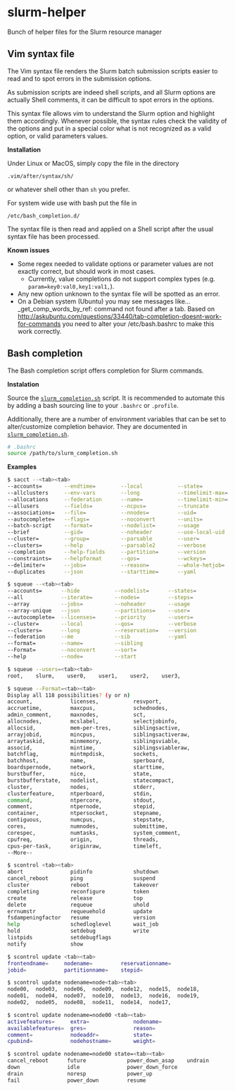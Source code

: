 slurm-helper
============

Bunch of helper files for the Slurm resource manager

Vim syntax file
---------------

The Vim syntax file renders the Slurm batch submission scripts easier to read and to spot errors in the submission options.

As submission scripts are indeed shell scripts, and all Slurm options are actually Shell comments, it can be difficult to spot errors in the options.

This syntax file allows vim to understand the Slurm option and highlight them accordingly. Whenever possible, the syntax rules check the validity of the options and put in a special color what is not recognized as a valid option, or valid parameters values.

__Installation__

Under Linux or MacOS, simply copy the file in the directory

    .vim/after/syntax/sh/

or whatever shell other than ``sh`` you prefer.

For system wide use with bash put the file in

    /etc/bash_completion.d/

The syntax file is then read and applied on a Shell script after the usual syntax file has been processed.

__Known issues__

* Some regex needed to validate options or parameter values are not exactly correct, but should work in most cases.
  * Currently, value completions do not support complex types (e.g. `param=key0:val0,key1:val1,`).
* Any new option unknown to the syntax file will be spotted as an error.
* On a Debian system (Ubuntu) you may see messages like...
  _get_comp_words_by_ref: command not found
  after a tab.
  Based on http://askubuntu.com/questions/33440/tab-completion-doesnt-work-for-commands you need to alter your /etc/bash.bashrc to make this work correctly.

Bash completion
---------------

The Bash completion script offers <TAB> completion for Slurm commands.

__Instalation__

Source the [`slurm_completion.sh`](./__slurm_completion.sh) script. It is
recommended to automate this by adding a bash sourcing line to your
`.bashrc` or `.profile`.

Additionally, there are a number of environment variables that can be set to
alter/customize completion behavior. They are documented in
[`slurm_completion.sh`](./__slurm_completion.sh).

```sh
# .bashrc
source /path/to/slurm_completion.sh
```

__Examples__

```sh
$ sacct --<tab><tab>
--accounts=       --endtime=        --local           --state=
--allclusters     --env-vars        --long            --timelimit-max=
--allocations     --federation      --name=           --timelimit-min=
--allusers        --fields=         --ncpus=          --truncate 
--associations=   --file=           --nnodes=         --uid=
--autocomplete=   --flags=          --noconvert       --units=
--batch-script    --format=         --nodelist=       --usage 
--brief           --gid=            --noheader        --use-local-uid 
--cluster=        --group=          --parsable        --user=
--clusters=       --help            --parsable2       --verbose 
--completion      --help-fields     --partition=      --version 
--constraints=    --helpformat      --qos=            --wckeys=
--delimiter=      --jobs=           --reason=         --whole-hetjob=
--duplicates      --json            --starttime=      --yaml 
```

```sh
$ squeue --<tab><tab>
--accounts=      --hide           --nodelist=      --states=
--all            --iterate=       --nodes=         --steps=
--array          --jobs=          --noheader       --usage 
--array-unique   --json           --partitions=    --user=
--autocomplete=  --licenses=      --priority       --users=
--cluster=       --local          --qos=           --verbose 
--clusters=      --long           --reservation=   --version 
--federation     --me             --sib            --yaml 
--format=        --name=          --sibling        
--Format=        --noconvert      --sort=          
--help           --node=          --start          

$ squeue --users=<tab><tab>
root,    slurm,    user0,    user1,    user2,    user3,  

$ squeue --Format=<tab><tab>
Display all 118 possibilities? (y or n)
account,            licenses,           resvport,
accruetime,         maxcpus,            schednodes,
admin_comment,      maxnodes,           sct,
allocnodes,         mcslabel,           selectjobinfo,
allocsid,           mem-per-tres,       siblingsactive,
arrayjobid,         mincpus,            siblingsactiveraw,
arraytaskid,        minmemory,          siblingsviable,
associd,            mintime,            siblingsviableraw,
batchflag,          mintmpdisk,         sockets,
batchhost,          name,               sperboard,
boardspernode,      network,            starttime,
burstbuffer,        nice,               state,
burstbufferstate,   nodelist,           statecompact,
cluster,            nodes,              stderr,
clusterfeature,     ntperboard,         stdin,
command,            ntpercore,          stdout,
comment,            ntpernode,          stepid,
container,          ntpersocket,        stepname,
contiguous,         numcpus,            stepstate,
cores,              numnodes,           submittime,
corespec,           numtasks,           system_comment,
cpufreq,            origin,             threads,
cpus-per-task,      originraw,          timeleft,
--More--
```

```sh
$ scontrol <tab><tab>
abort               pidinfo             shutdown 
cancel_reboot       ping                suspend 
cluster             reboot              takeover 
completing          reconfigure         token 
create              release             top 
delete              requeue             uhold 
errnumstr           requeuehold         update 
fsdampeningfactor   resume              version 
help                schedloglevel       wait_job 
hold                setdebug            write 
listpids            setdebugflags       
notify              show                

$ scontrol update <tab><tab>
frontendname=     nodename=         reservationname=  
jobid=            partitionname=    stepid=           

$ scontrol update nodename=node<tab><tab>
node00,  node03,  node06,  node09,  node12,  node15,  node18,
node01,  node04,  node07,  node10,  node13,  node16,  node19,
node02,  node05,  node08,  node11,  node14,  node17,  

$ scontrol update nodename=node00 <tab><tab>
activefeatures=     extra=              nodename=
availablefeatures=  gres=               reason=
comment=            nodeaddr=           state=
cpubind=            nodehostname=       weight=

$ scontrol update nodename=node00 state=<tab><tab>
cancel_reboot      future             power_down_asap    undrain 
down               idle               power_down_force   
drain              noresp             power_up           
fail               power_down         resume             
```
